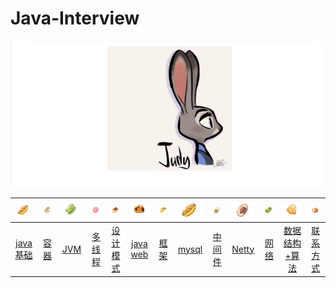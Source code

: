 # Java-Interview
<img src="https://github.com/JudyWang88/Java-Interview/blob/master/images/Judy.png"/>

<table>
<thead>
<tr>
<th align="center"><img src="https://github.com/JudyWang88/Java-Interview/blob/master/images/snipaste20190607_092810.png"/></th>
<th align="center"><img src="https://github.com/JudyWang88/Java-Interview/blob/master/images/snipaste20190607_093048.png"/></th>
<th align="center"><img src="https://github.com/JudyWang88/Java-Interview/blob/master/images/snipaste20190607_093023.png"/></th>
<th align="center"><img src="https://github.com/JudyWang88/Java-Interview/blob/master/images/snipaste20190607_093003.png"/></th>
<th align="center"><img src="https://github.com/JudyWang88/Java-Interview/blob/master/images/snipaste20190607_092949.png"/></th>
<th align="center"><img src="https://github.com/JudyWang88/Java-Interview/blob/master/images/snipaste20190607_092931.png"/></th>
<th align="center"><img src="https://github.com/JudyWang88/Java-Interview/blob/master/images/snipaste20190607_092851.png"/></th>
<th align="center"><img src="https://github.com/JudyWang88/Java-Interview/blob/master/images/snipaste20190607_092810.png"/></th>
<th align="center"><img src="https://github.com/JudyWang88/Java-Interview/blob/master/images/5.png"/></th>
<th align="center"><img src="https://github.com/JudyWang88/Java-Interview/blob/master/images/4.png"/></th>
<th align="center"><img src="https://github.com/JudyWang88/Java-Interview/blob/master/images/3.png"/></th>
<th align="center"><img src="https://github.com/JudyWang88/Java-Interview/blob/master/images/1.png"/></th>
<th align="center"><img src="https://github.com/JudyWang88/Java-Interview/blob/master/images/2.png"/></th>
</tr>
</thead>
<tbody>
<tr>
<td align="center"><a href="https://github.com/JudyWang88/Java-Interview/issues/1">java基础</a></td>
<td align="center"><a href="">容器</a></td>
<td align="center"><a href="">JVM</a></td>
<td align="center"><a href="">多线程</a></td>
<td align="center"><a href="">设计模式</a></td>
<td align="center"><a href="">java web</a></td>
<td align="center"><a href="">框架</a></td>
<td align="center"><a href="">mysql</a></td>
<td align="center"><a href="">中间件</a></td>  
<td align="center"><a href="">Netty</a></td>
<td align="center"><a href="">网络</a></td>
<td align="center"><a href="">数据结构+算法</a></td>  
<td align="center"><a href="https://github.com/JudyWang88/Java-Interview/blob/master/MD/JudyMd">联系方式</a></td>
</tr>
</tbody>
</table>
